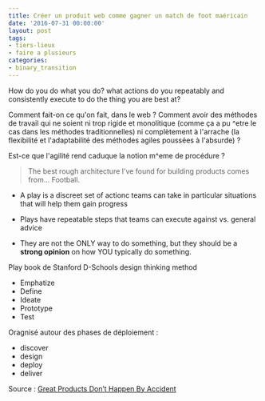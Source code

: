 ```yaml
---
title: Créer un produit web comme gagner un match de foot maéricain
date: '2016-07-31 00:00:00'
layout: post
tags:
- tiers-lieux
- faire a plusieurs
categories:
- binary_transition
---
```


How do you do what you do?
what actions do you repeatably and consistently execute to do the thing you are best at?

Comment fait-on ce qu'on fait, dans le web ? Comment avoir des méthodes de travail qui ne soient ni trop rigide et monolitique (comme ça a pu ^etre le cas dans les méthodes traditionnelles) ni complètement à l'arrache (la flexibilité et l'adaptabilité des méthodes agiles poussées à l'absurde) ?

<!--more-->

Est-ce que l'agilité rend caduque la notion m^eme de procédure ?

> The best rough architecture I’ve found for building products comes from… Football.

- A play is a discreet set of actionc teams can take in particular situations that will help them gain progress

- Plays have repeatable steps that teams can execute against vs. general advice
- They are not the ONLY way to do something, but they should be a **strong opinion** on how YOU typically do something.


Play book de Stanford D-Schools design thinking method

- Emphatize
- Define
- Ideate
- Prototype
- Test

Oragnisé autour des phases de déploiement :
 - discover
 - design
 - deploy
 - deliver




Source : [Great Products Don’t Happen By Accident][source]

[source]: https://medium.com/@jlax/great-products-dont-happen-by-accident-f46323d8ad94
